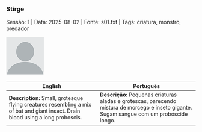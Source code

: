 ### Stirge

Sessão: 1 | Data: 2025-08-02 | Fonte: s01.txt | Tags: criatura, monstro, predador

![Stirge](blank.png)

| English | Português |
|---------|-----------|
| **Description:** Small, grotesque flying creatures resembling a mix of bat and giant insect. Drain blood using a long proboscis. | **Descrição:** Pequenas criaturas aladas e grotescas, parecendo mistura de morcego e inseto gigante. Sugam sangue com um probóscide longo. |

























